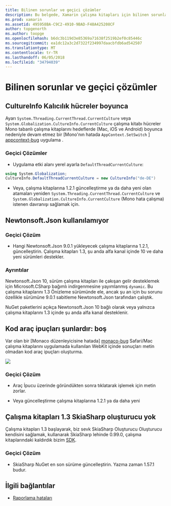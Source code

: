 ```yaml
---
title: Bilinen sorunlar ve geçici çözümler
description: Bu belgede, Xamarin çalışma kitapları için bilinen sorunlar ve geçici çözümler açıklanmaktadır. CultureInfo sorunları, JSON sorunları ve daha fazlasını açıklanır.
ms.prod: xamarin
ms.assetid: 495958BA-C9C2-4910-9BAD-F48A425208CF
author: topgenorth
ms.author: toopge
ms.openlocfilehash: b6dc3b119d3e85369a71638f2519b2ef0c85446c
ms.sourcegitcommit: ea1dc12a3c2d7322f234997daacbfdb6ad542507
ms.translationtype: MT
ms.contentlocale: tr-TR
ms.lasthandoff: 06/05/2018
ms.locfileid: "34794039"
---
```

# <a name="known-issues--workarounds"></a>Bilinen sorunlar ve geçici çözümler

## <a name="persistence-of-cultureinfo-across-cells"></a>CultureInfo Kalıcılık hücreler boyunca

Ayarı `System.Threading.CurrentThread.CurrentCulture` veya `System.Globalization.CultureInfo.CurrentCulture` çalışma kitabı hücreler Mono tabanlı çalışma kitaplarını hedeflerde (Mac, iOS ve Android) boyunca nedeniyle devam etmez bir [Mono'nın hatada `AppContext.SetSwitch` ] [ appcontext-bug] uygulama .

### <a name="workarounds"></a>Geçici Çözümler

* Uygulama etki alanı yerel ayarla `DefaultThreadCurrentCulture`:
```csharp
using System.Globalization;
CultureInfo.DefaultThreadCurrentCulture = new CultureInfo("de-DE")
```

* Veya, çalışma kitaplarına 1.2.1 güncelleştirme ya da daha yeni olan atamaları yeniden `System.Threading.CurrentThread.CurrentCulture` ve `System.Globalization.CultureInfo.CurrentCulture` (Mono hata çalışma) istenen davranışı sağlamak için.

## <a name="unable-to-use-newtonsoftjson"></a>Newtonsoft.Json kullanılamıyor

### <a name="workaround"></a>Geçici Çözüm

* Hangi Newtonsoft.Json 9.0.1 yükleyecek çalışma kitaplarına 1.2.1, güncelleştirin.
  Çalışma kitapları 1.3, şu anda alfa kanal içinde 10 ve daha yeni sürümleri destekler.

### <a name="details"></a>Ayrıntılar

Newtonsoft.Json 10, sürüm çalışma kitapları ile çakışan gelir desteklemek için Microsoft.CSharp bağımlı indirgenmesine yayımlanmış `dynamic`. Bu çalışma kitaplarını 1.3 Önizleme sürümünde ele, ancak şu an için bu sorunu özellikle sürümüne 9.0.1 sabitleme Newtonsoft.Json tarafından çalıştık.

NuGet paketlerini açıkça Newtonsoft.Json 10 bağlı olarak veya yalnızca çalışma kitaplarını 1.3 içinde şu anda alfa kanal desteklenir.

## <a name="code-tooltips-are-blank"></a>Kod araç ipuçları şunlardır: boş

Var olan bir [Monaco düzenleyicisine hatada] [ monaco-bug] Safari/Mac çalışma kitaplarını uygulamada kullanılan WebKit içinde sonuçları metin olmadan kod araç ipuçları oluşturma.

![](general-images/monaco-signature-help-bug.png)

### <a name="workaround"></a>Geçici Çözüm

* Araç İpucu üzerinde göründükten sonra tıklatarak işlemek için metin zorlar.

* Veya güncelleştirme çalışma kitaplarına 1.2.1 ya da daha yeni

[appcontext-bug]: https://bugzilla.xamarin.com/show_bug.cgi?id=54448
[monaco-bug]: https://github.com/Microsoft/monaco-editor/issues/408

## <a name="skiasharp-renderers-are-missing-in-workbooks-13"></a>Çalışma kitapları 1.3 SkiaSharp oluşturucu yok

Çalışma kitapları 1.3 başlayarak, biz sevk SkiaSharp Oluşturucu Oluşturucu kendisini sağlamak, kullanarak SkiaSharp lehinde 0.99.0, çalışma kitaplarındaki kaldırdık bizim [SDK](~/tools/workbooks/sdk/index.md).

### <a name="workaround"></a>Geçici Çözüm

* SkiaSharp NuGet en son sürüme güncelleştirin. Yazma zaman 1.57.1 budur.

## <a name="related-links"></a>İlgili bağlantılar

- [Raporlama hataları](~/tools/workbooks/install.md#reporting-bugs)
